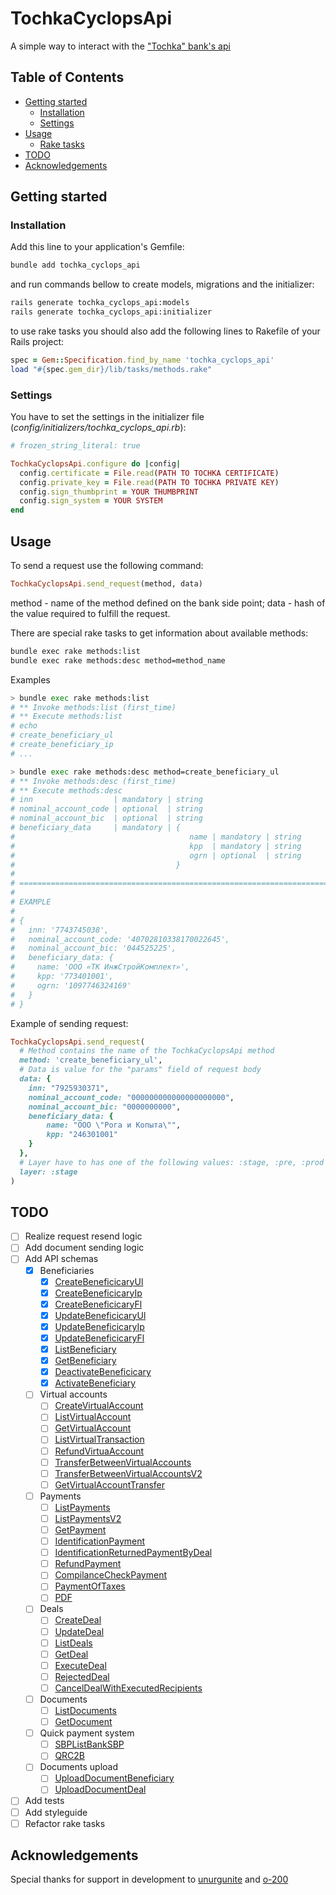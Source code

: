 # TochkaCyclopsApi

A simple way to interact with the ["Tochka" bank's api][api_source_page]

## Table of Contents

- [Getting started](#getting-started)
  - [Installation](#installation)
  - [Settings](#settings)
- [Usage](#usage)
  - [Rake tasks](#rake)
- [TODO](#todo)
- [Acknowledgements](#acknowledgements)

## Getting started

### Installation

Add this line to your application's Gemfile:

```sh
bundle add tochka_cyclops_api
```

and run commands bellow to create models, migrations and the initializer:

```sh
rails generate tochka_cyclops_api:models
rails generate tochka_cyclops_api:initializer
```

to use rake tasks you should also add the following lines to Rakefile of your Rails project:

```ruby
spec = Gem::Specification.find_by_name 'tochka_cyclops_api'
load "#{spec.gem_dir}/lib/tasks/methods.rake"
```

### Settings

You have to set the settings in the initializer file (_config/initializers/tochka_cyclops_api.rb_):

```ruby
# frozen_string_literal: true

TochkaCyclopsApi.configure do |config|
  config.certificate = File.read(PATH TO TOCHKA CERTIFICATE)
  config.private_key = File.read(PATH TO TOCHKA PRIVATE KEY)
  config.sign_thumbprint = YOUR THUMBPRINT
  config.sign_system = YOUR SYSTEM
end
```

## Usage

To send a request use the following command:
```ruby
TochkaCyclopsApi.send_request(method, data)
```
method - name of the method defined on the bank side point;
data - hash of the value required to fulfill the request.

There are special rake tasks to get information about available methods:

```sh
bundle exec rake methods:list
bundle exec rake methods:desc method=method_name
```

Examples
```sh
> bundle exec rake methods:list
# ** Invoke methods:list (first_time)
# ** Execute methods:list
# echo
# create_beneficiary_ul
# create_beneficiary_ip
# ...

> bundle exec rake methods:desc method=create_beneficiary_ul
# ** Invoke methods:desc (first_time)
# ** Execute methods:desc
# inn                  | mandatory | string
# nominal_account_code | optional  | string
# nominal_account_bic  | optional  | string
# beneficiary_data     | mandatory | {
#                                       name | mandatory | string
#                                       kpp  | mandatory | string
#                                       ogrn | optional  | string
#                                    }
#
# ================================================================================
#
# EXAMPLE
#
# {
#   inn: '7743745038',
#   nominal_account_code: '40702810338170022645',
#   nominal_account_bic: '044525225',
#   beneficiary_data: {
#     name: 'ООО «ТК ИнжСтройКомплект»',
#     kpp: '773401001',
#     ogrn: '1097746324169'
#   }
# }
```

Example of sending request:
```ruby
TochkaCyclopsApi.send_request(
  # Method contains the name of the TochkaCyclopsApi method
  method: 'create_beneficiary_ul',
  # Data is value for the "params" field of request body
  data: {
    inn: "7925930371",
    nominal_account_code: "000000000000000000000",
    nominal_account_bic: "0000000000",
    beneficiary_data: {
        name: "ООО \"Рога и Копыта\"",
        kpp: "246301001"
    }
  },
  # Layer have to has one of the following values: :stage, :pre, :prod
  layer: :stage
)
```
## TODO

- [ ] Realize request resend logic
- [ ] Add document sending logic
- [ ] Add API schemas
  - [X] Beneficiaries
    - [X] [CreateBeneficicaryUl](https://api.tochka.com/static/v1/tender-docs/cyclops/main/api_v2.html#api-v2-create-beneficiary-ul)
    - [X] [CreateBeneficicaryIp](https://api.tochka.com/static/v1/tender-docs/cyclops/main/api_v2.html#api-v2-create-beneficiary-ip)
    - [X] [CreateBeneficicaryFl](https://api.tochka.com/static/v1/tender-docs/cyclops/main/api_v2.html#api-v2-create-beneficiary-fl)
    - [X] [UpdateBeneficicaryUl](https://api.tochka.com/static/v1/tender-docs/cyclops/main/api_v2.html#api-v2-update-beneficiary-ul)
    - [X] [UpdateBeneficicaryIp](https://api.tochka.com/static/v1/tender-docs/cyclops/main/api_v2.html#api-v2-update-beneficiary-ip)
    - [X] [UpdateBeneficicaryFl](https://api.tochka.com/static/v1/tender-docs/cyclops/main/api_v2.html#api-v2-update-beneficiary-fl)
    - [X] [ListBeneficiary](https://api.tochka.com/static/v1/tender-docs/cyclops/main/api_v2.html#api-v2-list-beneficiary)
    - [X] [GetBeneficiary](https://api.tochka.com/static/v1/tender-docs/cyclops/main/api_v2.html#api-v2-get-beneficiary)
    - [X] [DeactivateBeneficicary](https://api.tochka.com/static/v1/tender-docs/cyclops/main/api_v2.html#api-v2-deactivate-beneficiary)
    - [X] [ActivateBeneficiary](https://api.tochka.com/static/v1/tender-docs/cyclops/main/api_v2.html#api-v2-activate-beneficiary)
  - [ ] Virtual accounts
    - [ ] [CreateVirtualAccount](https://api.tochka.com/static/v1/tender-docs/cyclops/main/api_v2.html#create-virtual-account)
    - [ ] [ListVirtualAccount](https://api.tochka.com/static/v1/tender-docs/cyclops/main/api_v2.html#list-virtual-account)
    - [ ] [GetVirtualAccount](https://api.tochka.com/static/v1/tender-docs/cyclops/main/api_v2.html#get-virtual-account)
    - [ ] [ListVirtualTransaction](https://api.tochka.com/static/v1/tender-docs/cyclops/main/api_v2.html#api-v2-list-virtual-transaction)
    - [ ] [RefundVirtuaAccount](https://api.tochka.com/static/v1/tender-docs/cyclops/main/api_v2.html#api-v2-refund-virtual-account)
    - [ ] [TransferBetweenVirtualAccounts](https://api.tochka.com/static/v1/tender-docs/cyclops/main/api_v2.html#api-v2-transfer-between-virtual-accounts)
    - [ ] [TransferBetweenVirtualAccountsV2](https://api.tochka.com/static/v1/tender-docs/cyclops/main/api_v2.html#v2)
    - [ ] [GetVirtualAccountTransfer](https://api.tochka.com/static/v1/tender-docs/cyclops/main/api_v2.html#api-v2-get-virtual-accounts-transfer)
  - [ ] Payments
    - [ ] [ListPayments](https://api.tochka.com/static/v1/tender-docs/cyclops/main/api_v2.html#api-v2-list-payments)
    - [ ] [ListPaymentsV2](https://api.tochka.com/static/v1/tender-docs/cyclops/main/api_v2.html#api-v2-list-payments-v2)
    - [ ] [GetPayment](https://api.tochka.com/static/v1/tender-docs/cyclops/main/api_v2.html#api-v2-get-payment)
    - [ ] [IdentificationPayment](https://api.tochka.com/static/v1/tender-docs/cyclops/main/api_v2.html#identification-payment)
    - [ ] [IdentificationReturnedPaymentByDeal](https://api.tochka.com/static/v1/tender-docs/cyclops/main/api_v2.html#api-v2-identification-returned-payment-by-deal)
    - [ ] [RefundPayment](https://api.tochka.com/static/v1/tender-docs/cyclops/main/api_v2.html#api-v2-refund-payment)
    - [ ] [CompilanceCheckPayment](https://api.tochka.com/static/v1/tender-docs/cyclops/main/api_v2.html#compliance-check-payment)
    - [ ] [PaymentOfTaxes](https://api.tochka.com/static/v1/tender-docs/cyclops/main/api_v2.html#payment-of-taxes)
    - [ ] [PDF](https://api.tochka.com/static/v1/tender-docs/cyclops/main/api_v2.html#pdf)
  - [ ] Deals
    - [ ] [CreateDeal](https://api.tochka.com/static/v1/tender-docs/cyclops/main/api_v2.html#api-v2-create-deal)
    - [ ] [UpdateDeal](https://api.tochka.com/static/v1/tender-docs/cyclops/main/api_v2.html#api-v2-update-deal)
    - [ ] [ListDeals](https://api.tochka.com/static/v1/tender-docs/cyclops/main/api_v2.html#api-v2-list-deals)
    - [ ] [GetDeal](https://api.tochka.com/static/v1/tender-docs/cyclops/main/api_v2.html#api-v2-get-deal)
    - [ ] [ExecuteDeal](https://api.tochka.com/static/v1/tender-docs/cyclops/main/api_v2.html#api-v2-execute-deal)
    - [ ] [RejectedDeal](https://api.tochka.com/static/v1/tender-docs/cyclops/main/api_v2.html#api-v2-rejected-deal)
    - [ ] [CancelDealWithExecutedRecipients](https://api.tochka.com/static/v1/tender-docs/cyclops/main/api_v2.html#cancel-deal-with-executed-recipients)
  - [ ] Documents
    - [ ] [ListDocuments](https://api.tochka.com/static/v1/tender-docs/cyclops/main/api_v2.html#api-v2-list-documents)
    - [ ] [GetDocument](https://api.tochka.com/static/v1/tender-docs/cyclops/main/api_v2.html#api-v2-get-document)
  - [ ] Quick payment system
    - [ ] [SBPListBankSBP](https://api.tochka.com/static/v1/tender-docs/cyclops/main/api_v2.html#api-v2-sbp-list-bank-sbp)
    - [ ] [QRC2B](https://api.tochka.com/static/v1/tender-docs/cyclops/main/api_v2.html#qr-c2b)
  - [ ] Documents upload
    - [ ] [UploadDocumentBeneficiary](https://api.tochka.com/static/v1/tender-docs/cyclops/main/api_v2.html#upload-document-beneficiary)
    - [ ] [UploadDocumentDeal](https://api.tochka.com/static/v1/tender-docs/cyclops/main/api_v2.html#upload-document-deal)
- [ ] Add tests
- [ ] Add styleguide
- [ ] Refactor rake tasks

## Acknowledgements

Special thanks for support in development to [unurgunite][unurgunite] and [o-200][o-200]

[api_source_page]: https://api.tochka.com/static/v1/tender-docs/cyclops/main/index.html
[unurgunite]: https://github.com/unurgunite
[o-200]: https://github.com/o-200